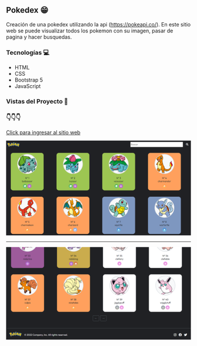 ## Pokedex 😁

Creación de una pokedex utilizando la api (https://pokeapi.co/). En este sitio web se puede visualizar todos los pokemon con su imagen, pasar de pagina y hacer busquedas.

### Tecnologías 💻

* HTML
* CSS
* Bootstrap 5
* JavaScript

### Vistas del Proyecto 👀

### 👇👇👇
[Click para ingresar al sitio web](https://pokedex-maab.netlify.app/)



![Captura de la web](./vistas/Vista1.png)

-----------------------------------------------------------------------------------------------------

![Captura de la web](./vistas/Vista2.png)